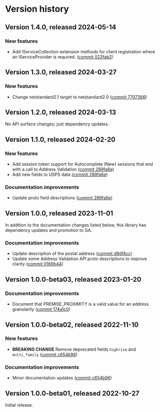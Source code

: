 # Version history

## Version 1.4.0, released 2024-05-14

### New features

- Add IServiceCollection extension methods for client registration where an IServiceProvider is required. ([commit 022fab2](https://github.com/googleapis/google-cloud-dotnet/commit/022fab203f28fb9c608972af7f8b83f571ae5694))

## Version 1.3.0, released 2024-03-27

### New features

- Change netstandard2.1 target to netstandard2.0 ([commit 7707366](https://github.com/googleapis/google-cloud-dotnet/commit/77073662b153c73c7f9a869ede1376f4c7a12661))

## Version 1.2.0, released 2024-03-13

No API surface changes; just dependency updates.

## Version 1.1.0, released 2024-02-20

### New features

- Add session token support for Autocomplete (New) sessions that end with a call to Address Validation ([commit 289fa6e](https://github.com/googleapis/google-cloud-dotnet/commit/289fa6e1f785e4da53676b952eefe2f7182ef4c2))
- Add new fields to USPS data ([commit 289fa6e](https://github.com/googleapis/google-cloud-dotnet/commit/289fa6e1f785e4da53676b952eefe2f7182ef4c2))

### Documentation improvements

- Update proto field descriptions ([commit 289fa6e](https://github.com/googleapis/google-cloud-dotnet/commit/289fa6e1f785e4da53676b952eefe2f7182ef4c2))

## Version 1.0.0, released 2023-11-01

In addition to the documentation changes listed below, this library
has dependency updates and promotion to GA.

### Documentation improvements

- Update description of the postal address ([commit d9df4cc](https://github.com/googleapis/google-cloud-dotnet/commit/d9df4cc64da874403d34f1c2a56a3939958b3ff0))
- Update some Address Validation API proto descriptions to improve clarity ([commit 0169b44](https://github.com/googleapis/google-cloud-dotnet/commit/0169b44ade5f8a98089d0da7fb3ac43ceff557b9))

## Version 1.0.0-beta03, released 2023-01-20

### Documentation improvements

- Document that PREMISE_PROXIMITY is a valid value for an address granularity ([commit 174a1c0](https://github.com/googleapis/google-cloud-dotnet/commit/174a1c011fc45775ee62172425d46c441dc1feb5))

## Version 1.0.0-beta02, released 2022-11-10

### New features

- **BREAKING CHANGE** Remove deprecated fields `highrise` and `multi_family` ([commit c654b96](https://github.com/googleapis/google-cloud-dotnet/commit/c654b960e578f1920f5ace0134702311eb0fe878))

### Documentation improvements

- Minor documentation updates ([commit c654b96](https://github.com/googleapis/google-cloud-dotnet/commit/c654b960e578f1920f5ace0134702311eb0fe878))

## Version 1.0.0-beta01, released 2022-10-27

Initial release.
